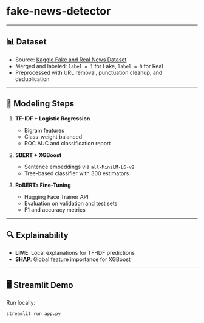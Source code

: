 # fake-news-detector

---

## 📊 Dataset

- Source: [Kaggle Fake and Real News Dataset](https://www.kaggle.com/clmentbisaillon/fake-and-real-news-dataset)
- Merged and labeled: `label = 1` for Fake, `label = 0` for Real
- Preprocessed with URL removal, punctuation cleanup, and deduplication

---

## 🧪 Modeling Steps

1. **TF-IDF + Logistic Regression**
   - Bigram features
   - Class-weight balanced
   - ROC AUC and classification report

2. **SBERT + XGBoost**
   - Sentence embeddings via `all-MiniLM-L6-v2`
   - Tree-based classifier with 300 estimators

3. **RoBERTa Fine-Tuning**
   - Hugging Face Trainer API
   - Evaluation on validation and test sets
   - F1 and accuracy metrics

---

## 🔍 Explainability

- **LIME**: Local explanations for TF-IDF predictions
- **SHAP**: Global feature importance for XGBoost

---

## 🖥 Streamlit Demo

Run locally:
```bash
streamlit run app.py
